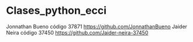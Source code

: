 # Clases_python_ecci
Jonnathan Bueno código 37871    https://github.com/JonnathanBueno
Jaider Neira    código 37450    https://github.com/Jaider-neira-37450
